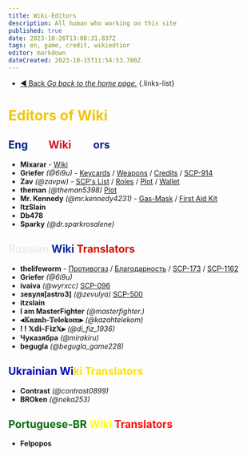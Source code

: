 ```yaml
---
title: Wiki-Editors
description: All human who working on this site
published: true
date: 2023-10-26T13:08:31.837Z
tags: en, game, credit, wikiedtior
editor: markdown
dateCreated: 2023-10-15T11:54:53.780Z
---
```


- [:arrow_backward: Back *Go back to the home page.*](/en/home#credits)
{.links-list}
# <font color="#f1c40f">Editors of Wiki</font>
## <font color="#00247d">Eng</font><font color="#ffffff">lish</font> <font color="#d1132c">Wiki</font> <font color="#ffffff">Edit</font><font color="#08249f"></font><font color="#00247d">ors</font>
- **Mixarar** - [Wiki](https://wiki.scpcbm.com/home)
- **Griefer** *(@6i9u)* - [Keycards](https://wiki.scpcbm.com/en/game/items/Keycards) / [Weapons](/en/game/weapons) / [Credits](/en/home#credits) / [SCP-914](/en/game/rooms/scp914)
- **Zav** *(@zavpw)* - [SCP's List](https://wiki.scpcbm.com/en/game/scps) / [Roles](https://wiki.scpcbm.com/en/game/jobs) /  [Plot](https://wiki.scpcbm.com/en/game/plot) / [Wallet](/en/game/items/Wallet)
- **theman** *(@theman5398)*   [Plot](https://wiki.scpcbm.com/en/game/plot)
- **Mr. Kennedy** *(@mr.kennedy4231)* - [Gas-Mask](https://wiki.scpcbm.com/en/game/items/gas-mask) / [First Aid Kit](/en/game/items/first-aid-kit)
- **ItzSlain** 
- **Db478**
- **Sparky** *(@dr.sparkrosalene)*
## <font color="#ececec">Russian</font> <font color="#08249f">Wiki</font> <font color="#d01303">Translators</font>
- **thelifeworm** - [Противогаз](https://wiki.scpcbm.com/ru/game/items/gas-mask) / [Благодарность](https://wiki.scpcbm.com/ru/home#благодарность) / [SCP-173](https://wiki.scpcbm.com/ru/game/scps/173) / [SCP-1162](https://wiki.scpcbm.com/ru/game/scps/1162)
- **Griefer** *(@6i9u)*
- **ivaiva** *(@wyrxcc)* [SCP-096](https://wiki.scpcbm.com/ru/game/scps/096)
- **зевуля[astro3]** *(@zevulya)* [SCP-500](https://wiki.scpcbm.com/ru/game/scps/500)
- **itzslain**
- **I am MasterFighter** *(@masterfighter.)*
- **⫷𝕂𝕒𝕫𝕒𝕙-𝕋𝕖𝕝𝕖𝕜𝕠𝕞⫸** *(@kazahtelekom)*
- **! ! 𝕏𝕕𝕚-𝔽𝕚𝕫𝕏⫸** *(@di_fiz_1936)*
- **Чуказябра** *(@mirakiru)*
- **begugla** *(@begugla_game228)*
## <font color="#0402b6">Ukrainian Wi</font><font color="#fce100">ki Translators</font>
- **Contrast** *(@contrast0899)*
- **BROken** *(@neka253)*
## <font color="#086b08">Portuguese-BR</font> <font color="#ffff08">Wiki</font> <font color="#ff0808">Translators</font>
- **Felpopos**
